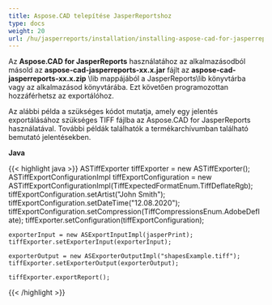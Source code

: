 ```yaml
---
title: Aspose.CAD telepítése JasperReportshoz
type: docs
weight: 20
url: /hu/jasperreports/installation/installing-aspose-cad-for-jasperreports/
---
```


Az **Aspose.CAD for JasperReports** használatához az alkalmazásodból másold az **aspose-cad-jasperreports-xx.x.jar** fájlt az **aspose-cad-jasperreports-xx.x.zip** \lib mappájából a JasperReports\lib könyvtárba vagy az alkalmazásod könyvtárába. Ezt követően programozottan hozzáférhetsz az exportálóhoz.

Az alábbi példa a szükséges kódot mutatja, amely egy jelentés exportálásához szükséges TIFF fájlba az Aspose.CAD for JasperReports használatával. További példák találhatók a termékarchívumban található bemutató jelentésekben.

**Java**

{{< highlight java >}}
    ASTiffExporter tiffExporter = new ASTiffExporter();
    ASTiffExportConfigurationImpl tiffExportConfiguration = new ASTiffExportConfigurationImpl(TiffExpectedFormatEnum.TiffDeflateRgb);
    tiffExportConfiguration.setArtist("John Smith");
    tiffExportConfiguration.setDateTime("12.08.2020");
    tiffExportConfiguration.setCompression(TiffCompressionsEnum.AdobeDeflate);
    tiffExporter.setConfiguration(tiffExportConfiguration);

    exporterInput = new ASExportInputImpl(jasperPrint);
    tiffExporter.setExporterInput(exporterInput);

    exporterOutput = new ASExporterOutputImpl("shapesExample.tiff");
    tiffExporter.setExporterOutput(exporterOutput);

    tiffExporter.exportReport();
{{< /highlight >}}
